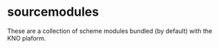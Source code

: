 # sourcemodules

These are a collection of scheme modules bundled (by default) with the KNO plaform.


